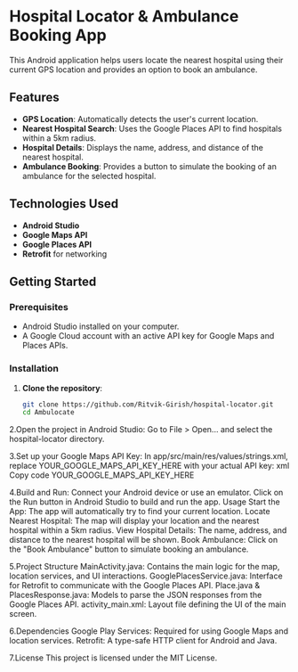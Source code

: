 # Hospital Locator & Ambulance Booking App

This Android application helps users locate the nearest hospital using their current GPS location and provides an option to book an ambulance.

## Features

- **GPS Location**: Automatically detects the user's current location.
- **Nearest Hospital Search**: Uses the Google Places API to find hospitals within a 5km radius.
- **Hospital Details**: Displays the name, address, and distance of the nearest hospital.
- **Ambulance Booking**: Provides a button to simulate the booking of an ambulance for the selected hospital.

## Technologies Used

- **Android Studio**
- **Google Maps API**
- **Google Places API**
- **Retrofit** for networking

## Getting Started

### Prerequisites

- Android Studio installed on your computer.
- A Google Cloud account with an active API key for Google Maps and Places APIs.

### Installation

1. **Clone the repository**:
   ```bash
   git clone https://github.com/Ritvik-Girish/hospital-locator.git
   cd Ambulocate

2.Open the project in Android Studio:
Go to File > Open... and select the hospital-locator directory.

3.Set up your Google Maps API Key:
In app/src/main/res/values/strings.xml, replace YOUR_GOOGLE_MAPS_API_KEY_HERE with your actual API key:
xml
Copy code
<string name="google_maps_key">YOUR_GOOGLE_MAPS_API_KEY_HERE</string>

4.Build and Run:
Connect your Android device or use an emulator.
Click on the Run button in Android Studio to build and run the app.
Usage
Start the App: The app will automatically try to find your current location.
Locate Nearest Hospital: The map will display your location and the nearest hospital within a 5km radius.
View Hospital Details: The name, address, and distance to the nearest hospital will be shown.
Book Ambulance: Click on the "Book Ambulance" button to simulate booking an ambulance.

5.Project Structure
MainActivity.java: Contains the main logic for the map, location services, and UI interactions.
GooglePlacesService.java: Interface for Retrofit to communicate with the Google Places API.
Place.java & PlacesResponse.java: Models to parse the JSON responses from the Google Places API.
activity_main.xml: Layout file defining the UI of the main screen.

6.Dependencies
Google Play Services: Required for using Google Maps and location services.
Retrofit: A type-safe HTTP client for Android and Java.

7.License
This project is licensed under the MIT License.
